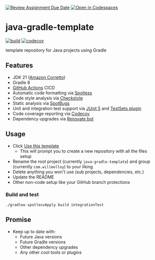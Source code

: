 [![Review Assignment Due Date](https://classroom.github.com/assets/deadline-readme-button-24ddc0f5d75046c5622901739e7c5dd533143b0c8e959d652212380cedb1ea36.svg)](https://classroom.github.com/a/p_ul8h4I)
[![Open in Codespaces](https://classroom.github.com/assets/launch-codespace-7f7980b617ed060a017424585567c406b6ee15c891e84e1186181d67ecf80aa0.svg)](https://classroom.github.com/open-in-codespaces?assignment_repo_id=14854114)
# java-gradle-template

[![build](https://github.com/will-molloy/java-gradle-template/workflows/build/badge.svg?branch=main&event=push)](https://github.com/will-molloy/java-gradle-template/actions?query=workflow%3Abuild)
[![codecov](https://codecov.io/gh/will-molloy/java-gradle-template/branch/main/graph/badge.svg)](https://codecov.io/gh/will-molloy/java-gradle-template)

template repository for Java projects using Gradle

## Features

- JDK 21 ([Amazon Corretto](https://aws.amazon.com/corretto/))
- Gradle 8
- [GitHub Actions](https://github.com/features/actions) CICD
- Automatic code formatting via [Spotless](https://github.com/diffplug/spotless)
- Code style analysis via [Checkstyle](https://github.com/checkstyle/checkstyle)
- Static analysis via [SpotBugs](https://spotbugs.github.io/)
- Unit and integration test support via [JUnit 5](https://junit.org/junit5/) and [TestSets plugin](https://github.com/unbroken-dome/gradle-testsets-plugin)
- Code coverage reporting via [Codecov](https://codecov.io/)
- Dependency upgrades via [Renovate bot](https://renovatebot.com)

## Usage

- Click [Use this template](https://github.com/will-molloy/java-gradle-template/generate)
  - This will prompt you to create a new repository with all the files setup
- Rename the root project (currently `java-gradle-template`) and group (currently `com.willmolloy`) to your liking
- Delete anything you won't use (sub projects, dependencies, etc.)
- Update the README
- Other non-code setup like your GitHub branch protections

### Build and test

```
./gradlew spotlessApply build integrationTest
```

## Promise

- Keep up to date with:
  - Future Java versions
  - Future Gradle versions
  - Other dependency upgrades
  - Any other cool tools or plugins
